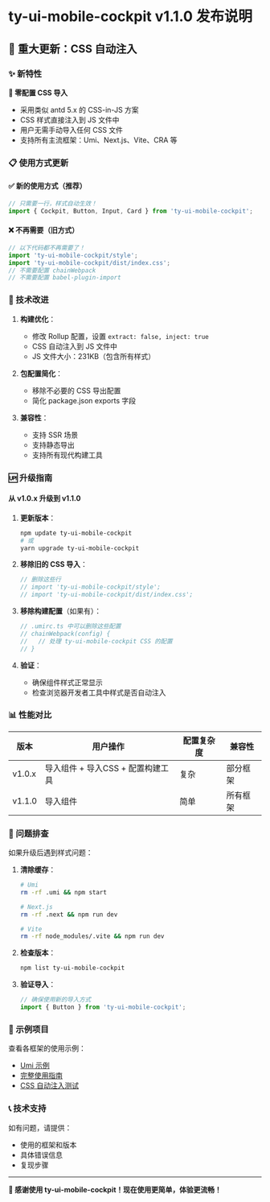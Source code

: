 # ty-ui-mobile-cockpit v1.1.0 发布说明

## 🎉 重大更新：CSS 自动注入

### ✨ 新特性

**🚀 零配置 CSS 导入**
- 采用类似 antd 5.x 的 CSS-in-JS 方案
- CSS 样式直接注入到 JS 文件中
- 用户无需手动导入任何 CSS 文件
- 支持所有主流框架：Umi、Next.js、Vite、CRA 等

### 📋 使用方式更新

#### ✅ 新的使用方式（推荐）
```javascript
// 只需要一行，样式自动生效！
import { Cockpit, Button, Input, Card } from 'ty-ui-mobile-cockpit';
```

#### ❌ 不再需要（旧方式）
```javascript
// 以下代码都不再需要了！
import 'ty-ui-mobile-cockpit/style';
import 'ty-ui-mobile-cockpit/dist/index.css';
// 不需要配置 chainWebpack
// 不需要配置 babel-plugin-import
```

### 🔧 技术改进

1. **构建优化**：
   - 修改 Rollup 配置，设置 `extract: false, inject: true`
   - CSS 自动注入到 JS 文件中
   - JS 文件大小：231KB（包含所有样式）

2. **包配置简化**：
   - 移除不必要的 CSS 导出配置
   - 简化 package.json exports 字段

3. **兼容性**：
   - 支持 SSR 场景
   - 支持静态导出
   - 支持所有现代构建工具

### 🆙 升级指南

#### 从 v1.0.x 升级到 v1.1.0

1. **更新版本**：
   ```bash
   npm update ty-ui-mobile-cockpit
   # 或
   yarn upgrade ty-ui-mobile-cockpit
   ```

2. **移除旧的 CSS 导入**：
   ```javascript
   // 删除这些行
   // import 'ty-ui-mobile-cockpit/style';
   // import 'ty-ui-mobile-cockpit/dist/index.css';
   ```

3. **移除构建配置**（如果有）：
   ```javascript
   // .umirc.ts 中可以删除这些配置
   // chainWebpack(config) {
   //   // 处理 ty-ui-mobile-cockpit CSS 的配置
   // }
   ```

4. **验证**：
   - 确保组件样式正常显示
   - 检查浏览器开发者工具中样式是否自动注入

### 📊 性能对比

| 版本 | 用户操作 | 配置复杂度 | 兼容性 |
|------|----------|------------|--------|
| v1.0.x | 导入组件 + 导入CSS + 配置构建工具 | 复杂 | 部分框架 |
| v1.1.0 | 导入组件 | 简单 | 所有框架 |

### 🐛 问题排查

如果升级后遇到样式问题：

1. **清除缓存**：
   ```bash
   # Umi
   rm -rf .umi && npm start
   
   # Next.js
   rm -rf .next && npm run dev
   
   # Vite
   rm -rf node_modules/.vite && npm run dev
   ```

2. **检查版本**：
   ```bash
   npm list ty-ui-mobile-cockpit
   ```

3. **验证导入**：
   ```javascript
   // 确保使用新的导入方式
   import { Button } from 'ty-ui-mobile-cockpit';
   ```

### 🚀 示例项目

查看各框架的使用示例：
- [Umi 示例](./umi-page-example.tsx)
- [完整使用指南](./SIMPLIFIED_USAGE.md)
- [CSS 自动注入测试](./css-auto-inject-test.html)

### 📞 技术支持

如有问题，请提供：
- 使用的框架和版本
- 具体错误信息
- 复现步骤

---

**🎊 感谢使用 ty-ui-mobile-cockpit！现在使用更简单，体验更流畅！**